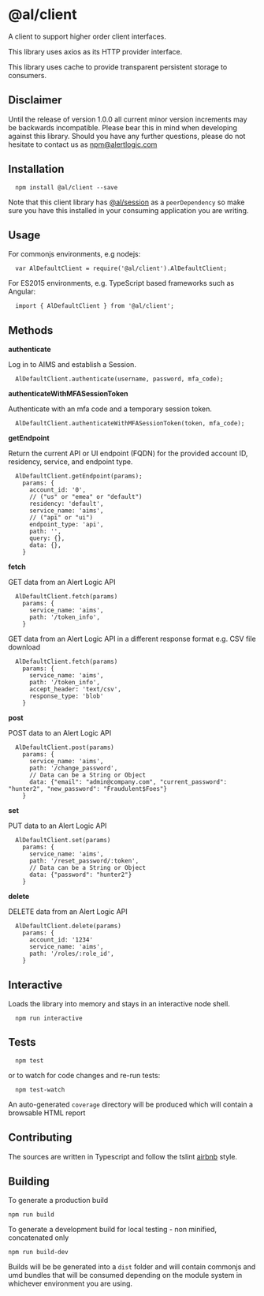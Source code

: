   @al/client
=========

A client to support higher order client interfaces.

This library uses axios as its HTTP provider interface.

This library uses cache to provide transparent persistent storage to consumers.

Disclaimer
---
Until the release of version 1.0.0 all current minor version increments may be backwards incompatible. Please bear this in mind when developing against this library. Should you have any further questions, please do not hesitate to contact us as [npm@alertlogic.com](mailto:npm@alertlogic.com)

Installation
---
      npm install @al/client --save

Note that this client library has [@al/session](https://github.com/alertlogic/session-client) as a `peerDependency` so make sure you have this installed in your consuming application you are writing.

Usage
---

For commonjs environments, e.g nodejs:

      var AlDefaultClient = require('@al/client').AlDefaultClient;

For ES2015 environments, e.g. TypeScript based frameworks such as Angular:

      import { AlDefaultClient } from '@al/client';

Methods
---
**authenticate**

Log in to AIMS and establish a Session.

      AlDefaultClient.authenticate(username, password, mfa_code);

**authenticateWithMFASessionToken**

Authenticate with an mfa code and a temporary session token.

      AlDefaultClient.authenticateWithMFASessionToken(token, mfa_code);

**getEndpoint**

Return the current API or UI endpoint (FQDN) for the provided account ID, residency, service, and endpoint type.

      AlDefaultClient.getEndpoint(params);
        params: {
          account_id: '0',
          // ("us" or "emea" or "default")
          residency: 'default',
          service_name: 'aims',
          // ("api" or "ui")
          endpoint_type: 'api',
          path: '',
          query: {},
          data: {},
        }
    
**fetch**

GET data from an Alert Logic API

      AlDefaultClient.fetch(params)
        params: {
          service_name: 'aims',
          path: '/token_info',
        }

GET data from an Alert Logic API in a different response format e.g. CSV file download

      AlDefaultClient.fetch(params)
        params: {
          service_name: 'aims',
          path: '/token_info',
          accept_header: 'text/csv',
          response_type: 'blob'
        }

**post**

POST data to an Alert Logic API

      AlDefaultClient.post(params)
        params: {
          service_name: 'aims',
          path: '/change_password',
          // Data can be a String or Object
          data: {"email": "admin@company.com", "current_password": "hunter2", "new_password": "Fraudulent$Foes"}
        }

**set**

PUT data to an Alert Logic API

      AlDefaultClient.set(params)
        params: {
          service_name: 'aims',
          path: '/reset_password/:token',
          // Data can be a String or Object
          data: {"password": "hunter2"}
        }

**delete**

DELETE data from an Alert Logic API

      AlDefaultClient.delete(params)
        params: {
          account_id: '1234'
          service_name: 'aims',
          path: '/roles/:role_id',
        }

## Interactive

  Loads the library into memory and stays in an interactive node shell.
  
      npm run interactive

## Tests

      npm test

or to watch for code changes and re-run tests:

      npm test-watch

An auto-generated `coverage` directory will be produced which will contain a browsable HTML report

## Contributing

The sources are written in Typescript and follow the tslint [airbnb](https://www.npmjs.com/package/tslint-config-airbnb) style.

## Building

To generate a production build

    npm run build

To generate a development build for local testing - non minified, concatenated only

    npm run build-dev

Builds will be be generated into a `dist` folder and will contain commonjs and umd bundles that will be consumed depending on the module system in whichever environment you are using.

